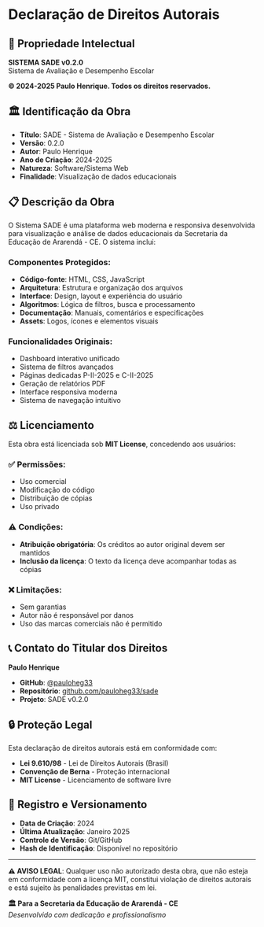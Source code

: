 # Declaração de Direitos Autorais

## 📜 Propriedade Intelectual

**SISTEMA SADE v0.2.0**  
Sistema de Avaliação e Desempenho Escolar

**© 2024-2025 Paulo Henrique. Todos os direitos reservados.**

## 🏛️ Identificação da Obra

- **Título**: SADE - Sistema de Avaliação e Desempenho Escolar
- **Versão**: 0.2.0
- **Autor**: Paulo Henrique
- **Ano de Criação**: 2024-2025
- **Natureza**: Software/Sistema Web
- **Finalidade**: Visualização de dados educacionais

## 📋 Descrição da Obra

O Sistema SADE é uma plataforma web moderna e responsiva desenvolvida para visualização e análise de dados educacionais da Secretaria da Educação de Ararendá - CE. O sistema inclui:

### Componentes Protegidos:
- **Código-fonte**: HTML, CSS, JavaScript
- **Arquitetura**: Estrutura e organização dos arquivos
- **Interface**: Design, layout e experiência do usuário
- **Algoritmos**: Lógica de filtros, busca e processamento
- **Documentação**: Manuais, comentários e especificações
- **Assets**: Logos, ícones e elementos visuais

### Funcionalidades Originais:
- Dashboard interativo unificado
- Sistema de filtros avançados
- Páginas dedicadas P-II-2025 e C-II-2025
- Geração de relatórios PDF
- Interface responsiva moderna
- Sistema de navegação intuitivo

## ⚖️ Licenciamento

Esta obra está licenciada sob **MIT License**, concedendo aos usuários:

### ✅ Permissões:
- Uso comercial
- Modificação do código
- Distribuição de cópias
- Uso privado

### ⚠️ Condições:
- **Atribuição obrigatória**: Os créditos ao autor original devem ser mantidos
- **Inclusão da licença**: O texto da licença deve acompanhar todas as cópias

### ❌ Limitações:
- Sem garantias
- Autor não é responsável por danos
- Uso das marcas comerciais não é permitido

## 📞 Contato do Titular dos Direitos

**Paulo Henrique**
- **GitHub**: [@pauloheg33](https://github.com/pauloheg33)
- **Repositório**: [github.com/pauloheg33/sade](https://github.com/pauloheg33/sade)
- **Projeto**: SADE v0.2.0

## 🔒 Proteção Legal

Esta declaração de direitos autorais está em conformidade com:
- **Lei 9.610/98** - Lei de Direitos Autorais (Brasil)
- **Convenção de Berna** - Proteção internacional
- **MIT License** - Licenciamento de software livre

## 📅 Registro e Versionamento

- **Data de Criação**: 2024
- **Última Atualização**: Janeiro 2025
- **Controle de Versão**: Git/GitHub
- **Hash de Identificação**: Disponível no repositório

---

**⚠️ AVISO LEGAL**: Qualquer uso não autorizado desta obra, que não esteja em conformidade com a licença MIT, constitui violação de direitos autorais e está sujeito às penalidades previstas em lei.

**🏛️ Para a Secretaria da Educação de Ararendá - CE**  
*Desenvolvido com dedicação e profissionalismo*
